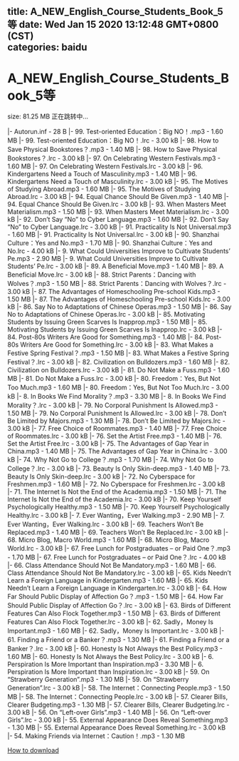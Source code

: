 
title: A_NEW_English_Course_Students_Book_5等
date: Wed Jan 15 2020 13:12:48 GMT+0800 (CST)    
categories: baidu
---

# A_NEW_English_Course_Students_Book_5等
size: 81.25 MB
 正在跳转中...
 
|- Autorun.inf - 28 B
|- 99. Test-oriented Education：Big NO！.mp3 - 1.60 MB
|- 99. Test-oriented Education：Big NO！.lrc - 3.00 kB
|- 98. How to Save Physical Bookstores？.mp3 - 1.40 MB
|- 98. How to Save Physical Bookstores？.lrc - 3.00 kB
|- 97. On Celebrating Western Festivals.mp3 - 1.60 MB
|- 97. On Celebrating Western Festivals.lrc - 3.00 kB
|- 96. Kindergartens Need a Touch of Masculinity.mp3 - 1.40 MB
|- 96. Kindergartens Need a Touch of Masculinity.lrc - 3.00 kB
|- 95. The Motives of Studying Abroad.mp3 - 1.60 MB
|- 95. The Motives of Studying Abroad.lrc - 3.00 kB
|- 94. Equal Chance Should Be Given.mp3 - 1.40 MB
|- 94. Equal Chance Should Be Given.lrc - 3.00 kB
|- 93. When Masters Meet Materialism.mp3 - 1.50 MB
|- 93. When Masters Meet Materialism.lrc - 3.00 kB
|- 92. Don’t Say “No” to Cyber Language.mp3 - 1.60 MB
|- 92. Don’t Say “No” to Cyber Language.lrc - 3.00 kB
|- 91. Practicality Is Not Universal.mp3 - 1.60 MB
|- 91. Practicality Is Not Universal.lrc - 3.00 kB
|- 90. Shanzhai Culture：Yes and No.mp3 - 1.70 MB
|- 90. Shanzhai Culture：Yes and No.lrc - 4.00 kB
|- 9. What Could Universities Improve to Cultivate Students’ Pe.mp3 - 2.90 MB
|- 9. What Could Universities Improve to Cultivate Students’ Pe.lrc - 3.00 kB
|- 89. A Beneficial Move.mp3 - 1.40 MB
|- 89. A Beneficial Move.lrc - 3.00 kB
|- 88. Strict Parents：Dancing with Wolves？.mp3 - 1.50 MB
|- 88. Strict Parents：Dancing with Wolves？.lrc - 3.00 kB
|- 87. The Advantages of Homeschooling Pre-school Kids.mp3 - 1.50 MB
|- 87. The Advantages of Homeschooling Pre-school Kids.lrc - 3.00 kB
|- 86. Say No to Adaptations of Chinese Operas.mp3 - 1.50 MB
|- 86. Say No to Adaptations of Chinese Operas.lrc - 3.00 kB
|- 85. Motivating Students by Issuing Green Scarves Is Inapprop.mp3 - 1.50 MB
|- 85. Motivating Students by Issuing Green Scarves Is Inapprop.lrc - 3.00 kB
|- 84. Post-80s Writers Are Good for Something.mp3 - 1.40 MB
|- 84. Post-80s Writers Are Good for Something.lrc - 3.00 kB
|- 83. What Makes a Festive Spring Festival？.mp3 - 1.50 MB
|- 83. What Makes a Festive Spring Festival？.lrc - 3.00 kB
|- 82. Civilization on Bulldozers.mp3 - 1.60 MB
|- 82. Civilization on Bulldozers.lrc - 3.00 kB
|- 81. Do Not Make a Fuss.mp3 - 1.60 MB
|- 81. Do Not Make a Fuss.lrc - 3.00 kB
|- 80. Freedom：Yes, But Not Too Much.mp3 - 1.60 MB
|- 80. Freedom：Yes, But Not Too Much.lrc - 3.00 kB
|- 8. In Books We Find Morality？.mp3 - 3.30 MB
|- 8. In Books We Find Morality？.lrc - 3.00 kB
|- 79. No Corporal Punishment Is Allowed.mp3 - 1.50 MB
|- 79. No Corporal Punishment Is Allowed.lrc - 3.00 kB
|- 78. Don’t Be Limited by Majors.mp3 - 1.30 MB
|- 78. Don’t Be Limited by Majors.lrc - 3.00 kB
|- 77. Free Choice of Roommates.mp3 - 1.40 MB
|- 77. Free Choice of Roommates.lrc - 3.00 kB
|- 76. Set the Artist Free.mp3 - 1.40 MB
|- 76. Set the Artist Free.lrc - 3.00 kB
|- 75. The Advantages of Gap Year in China.mp3 - 1.40 MB
|- 75. The Advantages of Gap Year in China.lrc - 3.00 kB
|- 74. Why Not Go to College？.mp3 - 1.70 MB
|- 74. Why Not Go to College？.lrc - 3.00 kB
|- 73. Beauty Is Only Skin-deep.mp3 - 1.40 MB
|- 73. Beauty Is Only Skin-deep.lrc - 3.00 kB
|- 72. No Cyberspace for Freshmen.mp3 - 1.60 MB
|- 72. No Cyberspace for Freshmen.lrc - 3.00 kB
|- 71. The Internet Is Not the End of the Academia.mp3 - 1.50 MB
|- 71. The Internet Is Not the End of the Academia.lrc - 3.00 kB
|- 70. Keep Yourself Psychologically Healthy.mp3 - 1.50 MB
|- 70. Keep Yourself Psychologically Healthy.lrc - 3.00 kB
|- 7. Ever Wanting，Ever Walking.mp3 - 2.90 MB
|- 7. Ever Wanting，Ever Walking.lrc - 3.00 kB
|- 69. Teachers Won’t Be Replaced.mp3 - 1.40 MB
|- 69. Teachers Won’t Be Replaced.lrc - 3.00 kB
|- 68. Micro Blog, Macro World.mp3 - 1.60 MB
|- 68. Micro Blog, Macro World.lrc - 3.00 kB
|- 67. Free Lunch for Postgraduates – or Paid One？.mp3 - 1.70 MB
|- 67. Free Lunch for Postgraduates – or Paid One？.lrc - 4.00 kB
|- 66. Class Attendance Should Not Be Mandatory.mp3 - 1.60 MB
|- 66. Class Attendance Should Not Be Mandatory.lrc - 3.00 kB
|- 65. Kids Needn’t Learn a Foreign Language in Kindergarten.mp3 - 1.60 MB
|- 65. Kids Needn’t Learn a Foreign Language in Kindergarten.lrc - 3.00 kB
|- 64. How Far Should Public Display of Affection Go？.mp3 - 1.50 MB
|- 64. How Far Should Public Display of Affection Go？.lrc - 3.00 kB
|- 63. Birds of Different Features Can Also Flock Together.mp3 - 1.50 MB
|- 63. Birds of Different Features Can Also Flock Together.lrc - 3.00 kB
|- 62. Sadly，Money Is Important.mp3 - 1.60 MB
|- 62. Sadly，Money Is Important.lrc - 3.00 kB
|- 61. Finding a Friend or a Banker？.mp3 - 1.30 MB
|- 61. Finding a Friend or a Banker？.lrc - 3.00 kB
|- 60. Honesty Is Not Always the Best Policy.mp3 - 1.60 MB
|- 60. Honesty Is Not Always the Best Policy.lrc - 3.00 kB
|- 6. Perspiration Is More Important than Inspiration.mp3 - 3.30 MB
|- 6. Perspiration Is More Important than Inspiration.lrc - 3.00 kB
|- 59. On “Strawberry Generation”.mp3 - 1.30 MB
|- 59. On “Strawberry Generation”.lrc - 3.00 kB
|- 58. The Internet：Connecting People.mp3 - 1.50 MB
|- 58. The Internet：Connecting People.lrc - 3.00 kB
|- 57. Clearer Bills, Clearer Budgeting.mp3 - 1.30 MB
|- 57. Clearer Bills, Clearer Budgeting.lrc - 3.00 kB
|- 56. On “Left-over Girls”.mp3 - 1.40 MB
|- 56. On “Left-over Girls”.lrc - 3.00 kB
|- 55. External Appearance Does Reveal Something.mp3 - 1.30 MB
|- 55. External Appearance Does Reveal Something.lrc - 3.00 kB
|- 54. Making Friends via Internet：Caution！.mp3 - 1.30 MB

[How to download](https://bpcam.bemobtrk.com/go/2ceec3aa-1ca2-46d6-b9ff-aaa5c184517c?jno=269)